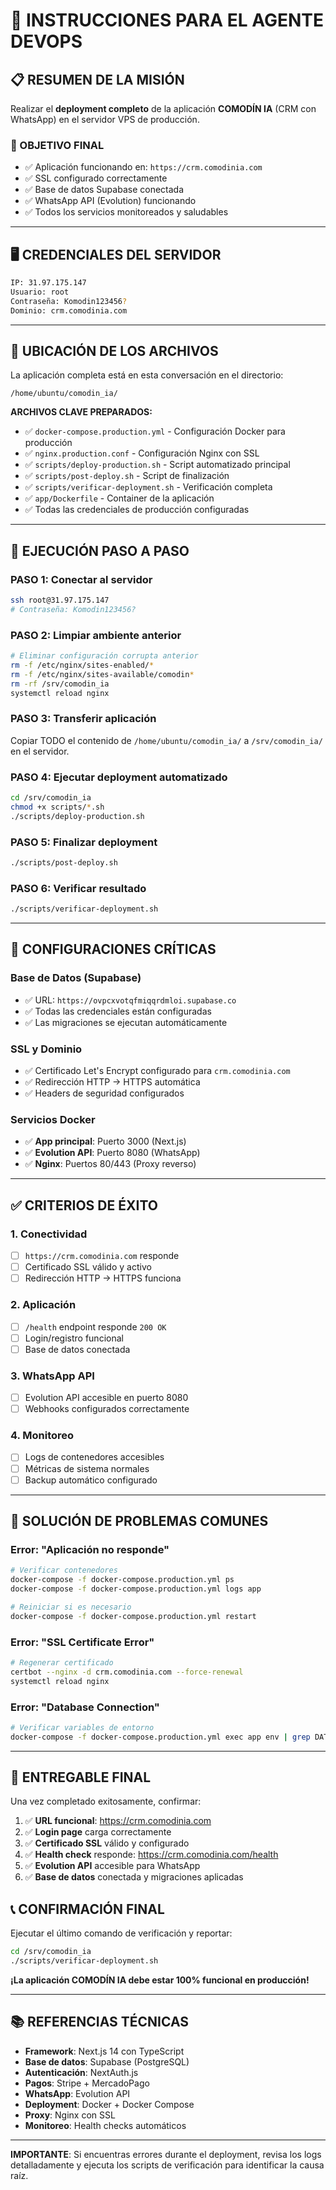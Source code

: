 
# 🚀 INSTRUCCIONES PARA EL AGENTE DEVOPS

## 📋 RESUMEN DE LA MISIÓN

Realizar el **deployment completo** de la aplicación **COMODÍN IA** (CRM con WhatsApp) en el servidor VPS de producción.

### 🎯 OBJETIVO FINAL
- ✅ Aplicación funcionando en: `https://crm.comodinia.com`
- ✅ SSL configurado correctamente
- ✅ Base de datos Supabase conectada
- ✅ WhatsApp API (Evolution) funcionando
- ✅ Todos los servicios monitoreados y saludables

---

## 🖥️ CREDENCIALES DEL SERVIDOR

```bash
IP: 31.97.175.147
Usuario: root
Contraseña: Komodin123456?
Dominio: crm.comodinia.com
```

---

## 📂 UBICACIÓN DE LOS ARCHIVOS

La aplicación completa está en esta conversación en el directorio:
```
/home/ubuntu/comodin_ia/
```

**ARCHIVOS CLAVE PREPARADOS:**
- ✅ `docker-compose.production.yml` - Configuración Docker para producción
- ✅ `nginx.production.conf` - Configuración Nginx con SSL
- ✅ `scripts/deploy-production.sh` - Script automatizado principal
- ✅ `scripts/post-deploy.sh` - Script de finalización
- ✅ `scripts/verificar-deployment.sh` - Verificación completa
- ✅ `app/Dockerfile` - Container de la aplicación
- ✅ Todas las credenciales de producción configuradas

---

## 🚀 EJECUCIÓN PASO A PASO

### PASO 1: Conectar al servidor
```bash
ssh root@31.97.175.147
# Contraseña: Komodin123456?
```

### PASO 2: Limpiar ambiente anterior
```bash
# Eliminar configuración corrupta anterior
rm -f /etc/nginx/sites-enabled/*
rm -f /etc/nginx/sites-available/comodin*
rm -rf /srv/comodin_ia
systemctl reload nginx
```

### PASO 3: Transferir aplicación
Copiar TODO el contenido de `/home/ubuntu/comodin_ia/` a `/srv/comodin_ia/` en el servidor.

### PASO 4: Ejecutar deployment automatizado
```bash
cd /srv/comodin_ia
chmod +x scripts/*.sh
./scripts/deploy-production.sh
```

### PASO 5: Finalizar deployment
```bash
./scripts/post-deploy.sh
```

### PASO 6: Verificar resultado
```bash
./scripts/verificar-deployment.sh
```

---

## 🔧 CONFIGURACIONES CRÍTICAS

### Base de Datos (Supabase)
- ✅ URL: `https://ovpcxvotqfmiqqrdmloi.supabase.co`
- ✅ Todas las credenciales están configuradas
- ✅ Las migraciones se ejecutan automáticamente

### SSL y Dominio
- ✅ Certificado Let's Encrypt configurado para `crm.comodinia.com`
- ✅ Redirección HTTP → HTTPS automática
- ✅ Headers de seguridad configurados

### Servicios Docker
- ✅ **App principal**: Puerto 3000 (Next.js)
- ✅ **Evolution API**: Puerto 8080 (WhatsApp)
- ✅ **Nginx**: Puertos 80/443 (Proxy reverso)

---

## ✅ CRITERIOS DE ÉXITO

### 1. Conectividad
- [ ] `https://crm.comodinia.com` responde
- [ ] Certificado SSL válido y activo
- [ ] Redirección HTTP → HTTPS funciona

### 2. Aplicación
- [ ] `/health` endpoint responde `200 OK`
- [ ] Login/registro funcional
- [ ] Base de datos conectada

### 3. WhatsApp API
- [ ] Evolution API accesible en puerto 8080
- [ ] Webhooks configurados correctamente

### 4. Monitoreo
- [ ] Logs de contenedores accesibles
- [ ] Métricas de sistema normales
- [ ] Backup automático configurado

---

## 🚨 SOLUCIÓN DE PROBLEMAS COMUNES

### Error: "Aplicación no responde"
```bash
# Verificar contenedores
docker-compose -f docker-compose.production.yml ps
docker-compose -f docker-compose.production.yml logs app

# Reiniciar si es necesario
docker-compose -f docker-compose.production.yml restart
```

### Error: "SSL Certificate Error"
```bash
# Regenerar certificado
certbot --nginx -d crm.comodinia.com --force-renewal
systemctl reload nginx
```

### Error: "Database Connection"
```bash
# Verificar variables de entorno
docker-compose -f docker-compose.production.yml exec app env | grep DATABASE
```

---

## 🎯 ENTREGABLE FINAL

Una vez completado exitosamente, confirmar:

1. ✅ **URL funcional**: https://crm.comodinia.com
2. ✅ **Login page** carga correctamente
3. ✅ **Certificado SSL** válido y configurado
4. ✅ **Health check** responde: https://crm.comodinia.com/health
5. ✅ **Evolution API** accesible para WhatsApp
6. ✅ **Base de datos** conectada y migraciones aplicadas

## 📞 CONFIRMACIÓN FINAL

Ejecutar el último comando de verificación y reportar:
```bash
cd /srv/comodin_ia
./scripts/verificar-deployment.sh
```

**¡La aplicación COMODÍN IA debe estar 100% funcional en producción!**

---

## 📚 REFERENCIAS TÉCNICAS

- **Framework**: Next.js 14 con TypeScript
- **Base de datos**: Supabase (PostgreSQL)
- **Autenticación**: NextAuth.js
- **Pagos**: Stripe + MercadoPago
- **WhatsApp**: Evolution API
- **Deployment**: Docker + Docker Compose
- **Proxy**: Nginx con SSL
- **Monitoreo**: Health checks automáticos

---

**IMPORTANTE**: Si encuentras errores durante el deployment, revisa los logs detalladamente y ejecuta los scripts de verificación para identificar la causa raíz.

